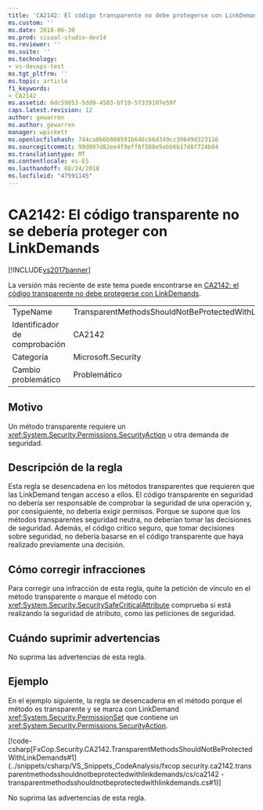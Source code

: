 ```yaml
---
title: 'CA2142: El código transparente no debe protegerse con LinkDemands | Microsoft Docs'
ms.custom: ''
ms.date: 2018-06-30
ms.prod: visual-studio-dev14
ms.reviewer: ''
ms.suite: ''
ms.technology:
- vs-devops-test
ms.tgt_pltfrm: ''
ms.topic: article
f1_keywords:
- CA2142
ms.assetid: 6dc59053-5dd9-4583-bf10-5f339107e59f
caps.latest.revision: 12
author: gewarren
ms.author: gewarren
manager: wpickett
ms.openlocfilehash: 744ca0b6b988591b646c66d349cc39649d323116
ms.sourcegitcommit: 99d097d82ee4f9eff6f588e5ebb6b17d8f724b04
ms.translationtype: MT
ms.contentlocale: es-ES
ms.lasthandoff: 08/24/2018
ms.locfileid: "47591145"
---
```

# <a name="ca2142-transparent-code-should-not-be-protected-with-linkdemands"></a>CA2142: El código transparente no se debería proteger con LinkDemands
[!INCLUDE[vs2017banner](../includes/vs2017banner.md)]

La versión más reciente de este tema puede encontrarse en [CA2142: el código transparente no debe protegerse con LinkDemands](https://docs.microsoft.com/visualstudio/code-quality/ca2142-transparent-code-should-not-be-protected-with-linkdemands).

|||
|-|-|
|TypeName|TransparentMethodsShouldNotBeProtectedWithLinkDemands|
|Identificador de comprobación|CA2142|
|Categoría|Microsoft.Security|
|Cambio problemático|Problemático|

## <a name="cause"></a>Motivo
 Un método transparente requiere un <xref:System.Security.Permissions.SecurityAction> u otra demanda de seguridad.

## <a name="rule-description"></a>Descripción de la regla
 Esta regla se desencadena en los métodos transparentes que requieren que las LinkDemand tengan acceso a ellos. El código transparente en seguridad no debería ser responsable de comprobar la seguridad de una operación y, por consiguiente, no debería exigir permisos. Porque se supone que los métodos transparentes seguridad neutra, no deberían tomar las decisiones de seguridad. Además, el código crítico seguro, que tomar decisiones sobre seguridad, no debería basarse en el código transparente que haya realizado previamente una decisión.

## <a name="how-to-fix-violations"></a>Cómo corregir infracciones
 Para corregir una infracción de esta regla, quite la petición de vínculo en el método transparente o marque el método con <xref:System.Security.SecuritySafeCriticalAttribute> comprueba si está realizando la seguridad de atributo, como las peticiones de seguridad.

## <a name="when-to-suppress-warnings"></a>Cuándo suprimir advertencias
 No suprima las advertencias de esta regla.

## <a name="example"></a>Ejemplo
 En el ejemplo siguiente, la regla se desencadena en el método porque el método es transparente y se marca con LinkDemand <xref:System.Security.PermissionSet> que contiene un <xref:System.Security.Permissions.SecurityAction>.

 [!code-csharp[FxCop.Security.CA2142.TransparentMethodsShouldNotBeProtectedWithLinkDemands#1](../snippets/csharp/VS_Snippets_CodeAnalysis/fxcop.security.ca2142.transparentmethodsshouldnotbeprotectedwithlinkdemands/cs/ca2142 -transparentmethodsshouldnotbeprotectedwithlinkdemands.cs#1)]

 No suprima las advertencias de esta regla.



